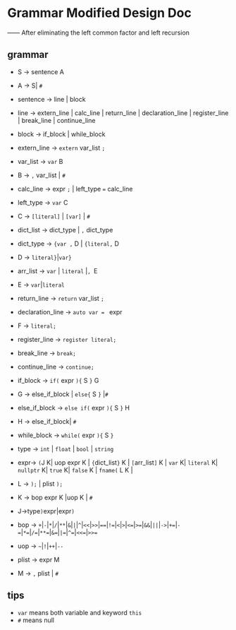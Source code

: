 # Grammar Modified Design Doc
—— After eliminating the left common factor and left recursion
## grammar
+ S -> sentence A
+ A -> S| `#`
+ sentence -> line | block
+ line -> extern_line | calc_line | return_line | declaration_line | register_line | break_line | continue_line
+ block -> if_block | while_block
+ extern_line -> `extern` var_list `;`
+ var_list -> `var` B
+ B -> `,` var_list | `#`
+ calc_line -> expr `;` | left_type `=` calc_line
+ left_type ->  `var` C
+ C -> `[literal]` | `[var]` | `#`
+ dict_list -> dict_type | `,` dict_type
+ dict_type -> `{var ,` D | `{literal,` D
+ D -> `literal}`|`var}`
+ arr_list ->  `var` | `literal` |`, `E
+ E -> `var`|`literal`
+ return_line -> `return` var_list `;`
+ declaration_line -> `auto var = ` expr
+ F -> `literal;`
+ register_line -> `register literal;`
+ break_line -> `break;`
+ continue_line -> `continue;`
+ if_block -> `if(` expr `){` S `}` G
+ G -> else_if_block | `else{` S `}` |`#`
+ else_if_block -> `else if(` expr `){` S `}` H
+ H -> else_if_block| `#`
+ while_block -> `while(` expr `){` S `}`
+ type -> `int` | `float` | `bool` | `string`
+ expr-> `(`J K| uop expr K | `{`dict_list`}` K | `[`arr_list`]` K | `var` K| `literal` K| `nullptr` K| `true` K| `false` K | `fname(` L K |
+ L -> `);` | plist `);`
+ K -> bop expr K |uop K | `#`
+ J->type`)`expr|expr`)` 
+ bop -> `+`|`-`|`*`|`/`|`**`|`&`|`|`|`^`|`<<`|`>>`|`==`|`!=`|`<`|`>`|`<=`|`>=`|`&&`|`||`|`->`|`+=`|`-=`|`*=`|`/=`|`**=`|`&=`|`|=`|`^=`|`<<=`|`>>=`
+ uop -> `~`|`!`|`++`|`--`

+ plist -> expr M
+ M -> `,` plist | `#`

## tips
+ `var` means both variable and keyword `this`
+ `#` means null